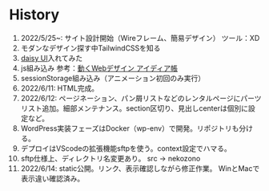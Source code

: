 # History
1. 2022/5/25~: サイト設計開始（Wireフレーム、簡易デザイン） ツール：XD
2. モダンなデザイン探す中TailwindCSSを知る
3. [daisy UI](https://daisyui.com/)入れてみた
4. js組み込み 参考：[動くWebデザイン
アイディア帳](https://coco-factory.jp/ugokuweb/)
5. sessionStorage組み込み（アニメーション初回のみ実行）
6. 2022/6/11: HTML完成。
7. 2022/6/12: ページネーション、パン屑リストなどのレンタルページにパーツリスト追加。細部メンテナンス。section区切り、見出しcenterは個別に設定など。
8. WordPress実装フェーズはDocker（wp-env）で開発。リポジトリも分ける。
9. デプロイはVScodeの拡張機能sftpを使う。context設定でハマる。
10. sftp仕様上、ディレクトリ名変更あり。 src → nekozono 
11. 2022/6/14: static公開。リンク、表示確認しながら修正作業。 WinとMacで表示違い確認済み。
